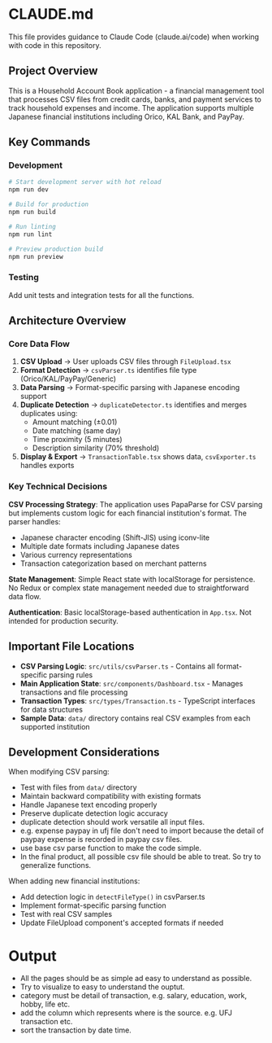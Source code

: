 # CLAUDE.md

This file provides guidance to Claude Code (claude.ai/code) when working with code in this repository.

## Project Overview

This is a Household Account Book application - a financial management tool that processes CSV files from credit cards, banks, and payment services to track household expenses and income. The application supports multiple Japanese financial institutions including Orico, KAL Bank, and PayPay.

## Key Commands

### Development

```bash
# Start development server with hot reload
npm run dev

# Build for production
npm run build

# Run linting
npm run lint

# Preview production build
npm run preview
```

### Testing

Add unit tests and integration tests for all the functions.

## Architecture Overview

### Core Data Flow

1. **CSV Upload** → User uploads CSV files through `FileUpload.tsx`
2. **Format Detection** → `csvParser.ts` identifies file type (Orico/KAL/PayPay/Generic)
3. **Data Parsing** → Format-specific parsing with Japanese encoding support
4. **Duplicate Detection** → `duplicateDetector.ts` identifies and merges duplicates using:
   - Amount matching (±0.01)
   - Date matching (same day)
   - Time proximity (5 minutes)
   - Description similarity (70% threshold)
5. **Display & Export** → `TransactionTable.tsx` shows data, `csvExporter.ts` handles exports

### Key Technical Decisions

**CSV Processing Strategy**: The application uses PapaParse for CSV parsing but implements custom logic for each financial institution's format. The parser handles:

- Japanese character encoding (Shift-JIS) using iconv-lite
- Multiple date formats including Japanese dates
- Various currency representations
- Transaction categorization based on merchant patterns

**State Management**: Simple React state with localStorage for persistence. No Redux or complex state management needed due to straightforward data flow.

**Authentication**: Basic localStorage-based authentication in `App.tsx`. Not intended for production security.

## Important File Locations

- **CSV Parsing Logic**: `src/utils/csvParser.ts` - Contains all format-specific parsing rules
- **Main Application State**: `src/components/Dashboard.tsx` - Manages transactions and file processing
- **Transaction Types**: `src/types/Transaction.ts` - TypeScript interfaces for data structures
- **Sample Data**: `data/` directory contains real CSV examples from each supported institution

## Development Considerations

When modifying CSV parsing:

- Test with files from `data/` directory
- Maintain backward compatibility with existing formats
- Handle Japanese text encoding properly
- Preserve duplicate detection logic accuracy
- duplicate detection should work versatile all input files.
- e.g. expense paypay in ufj file don't need to import because the detail of paypay expense is recorded in paypay csv files.
- use base csv parse function to make the code simple.
- In the final product, all possible csv file should be able to treat. So try to generalize functions.

When adding new financial institutions:

- Add detection logic in `detectFileType()` in csvParser.ts
- Implement format-specific parsing function
- Test with real CSV samples
- Update FileUpload component's accepted formats if needed

# Output

- All the pages should be as simple ad easy to understand as possible.
- Try to visualize to easy to understand the ouptut.
- category must be detail of transaction, e.g. salary, education, work, hobby, life etc.
- add the column which represents where is the source. e.g. UFJ transaction etc.
- sort the transaction by date time.

